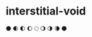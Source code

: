 # interstitial-void
:new_moon: :waxing_crescent_moon: :first_quarter_moon:  :waxing_gibbous_moon: :full_moon: :waning_gibbous_moon: :last_quarter_moon: :waning_crescent_moon: :new_moon: 
